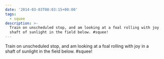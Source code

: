 ```yaml
---
date: '2014-03-03T08:03:15+00:00'
tags:
  - squee
description: >-
  Train on unscheduled stop, and am looking at a foal rolling with joy in a
  shaft of sunlight in the field below. #squee!
---
```

Train on unscheduled stop, and am looking at a foal rolling with joy in a shaft of sunlight in the field below. #squee!

